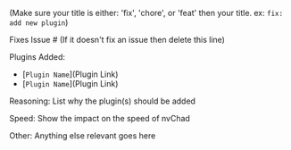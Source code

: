 (Make sure your title is either: 'fix', 'chore', or 'feat' then your title. ex: `fix: add new plugin`)

Fixes Issue # (If it doesn't fix an issue then delete this line)

Plugins Added:
- [`Plugin Name`](Plugin Link)
- [`Plugin Name`](Plugin Link)

Reasoning:
List why the plugin(s) should be added

Speed:
Show the impact on the speed of nvChad

Other:
Anything else relevant goes here
